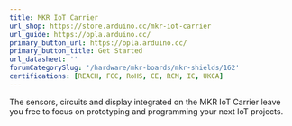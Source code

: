 ```yaml
---
title: MKR IoT Carrier
url_shop: https://store.arduino.cc/mkr-iot-carrier
url_guide: https://opla.arduino.cc/
primary_button_url: https://opla.arduino.cc/
primary_button_title: Get Started
url_datasheet: ''
forumCategorySlug: '/hardware/mkr-boards/mkr-shields/162'
certifications: [REACH, FCC, RoHS, CE, RCM, IC, UKCA]
---
```


The sensors, circuits and display integrated on the MKR IoT Carrier leave you free to focus on prototyping and programming your next IoT projects.